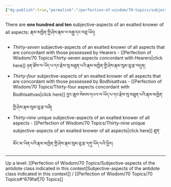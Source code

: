 ```yaml
---
{"dg-publish":true,"permalink":"/perfection-of-wisdom/70-topics/subjective-aspects-of-an-exalted-knower-of-all-aspects/"}
---
```


There are **one hundred and ten** subjective-aspects of an exalted knower of all aspects:
རྣམ་མཁྱེན་གྱི་ཤེས་རྣམ་ལ་བརྒྱ་དང་བཅུ་ཡོད།
- *Thirty-seven* subjective-aspects of an exalted knower of all aspects that are concordant with those possessed by Hearers - [[Perfection of Wisdom/70 Topics/Thirty-seven aspects concordant with Hearers\|click here]]
  ཉན་ཐོས་ལ་ཡོད་པ་དང་རྗེས་སུ་མཐུན་པའི་རྣམ་མཁྱེན་གྱི་ཤེས་རྣམ་སུམ་ཅུ་རྩ་བདུན།
- *Thirty-four* subjective-aspects of an exalted knower of all aspects that are concordant with those possessed by Bodhisattvas - [[Perfection of Wisdom/70 Topics/Thirty-four aspects concordant with Bodhisattvas\|click here]]
  བྱང་ཆུབ་སེམས་དཔའ་ལ་ཡོད་པ་དང་རྗེས་སུ་མཐུན་པའི་རྣམ་མཁྱེན་གྱི་ཤེས་རྣམ་སུམ་ཅུ་རྩ་བཞི།
- *Thirty-nine* unique subjective-aspects of an exalted knower of all aspects - [[Perfection of Wisdom/70 Topics/Thirty-nine unique subjective-aspects of an exalted knower of all aspects\|click here]] 
  ཐུན་མོང་མ་ཡིན་པའི་རྣམ་མཁྱེན་གྱི་ཤེས་རྣམ་སུམ་ཅུ་རྩ་དགུ་ཡོད་པའི་ཕྱིར།

---
Up a level: [[Perfection of Wisdom/70 Topics/Subjective-aspects of the antidote class indicated in this context\|Subjective-aspects of the antidote class indicated in this context]] / [[Perfection of Wisdom/70 Topics/70 Topics#^679faf\|70 Topics]]